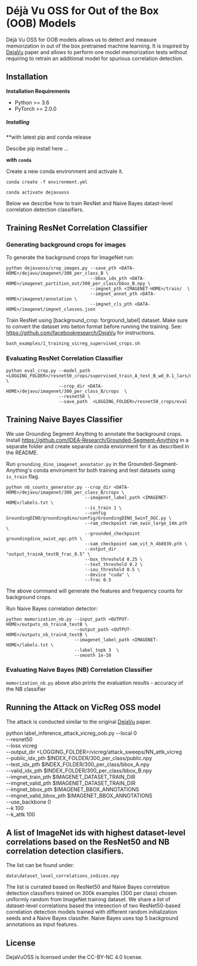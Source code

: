 # Déjà Vu OSS for Out of the Box (OOB) Models

Déjà Vu OSS for OOB models allows us to detect and measure memorization in out of the box pretrained machine learning.
It is inspired by [DejaVu](https://github.com/facebookresearch/DejaVu) paper and allows to perform one model memorization tests without requiring to retrain an additional model for spurious correlation detection.

## Installation

**Installation Requirements**
- Python >= 3.6
- PyTorch >= 2.0.0

##### Installing 

**with latest pip and conda release

Descibe pip install here ... 

**with `conda`**

Create a new conda environment and activate it.

```
conda create -f environment.yml

conda activate dejavuoss

```

Below we describe how to train ResNet and Naive Bayes datast-level correlation detection classifiers.

## Training ResNet Correlation Classifier
### Generating background crops for images
To generate the background crops for ImageNet run:
```
python dejavuoss/crop_images.py --save_pth <DATA-HOME>/dejavu/imagenet/300_per_class_B \
                                --bbox_idx_pth <DATA-HOME>/imagenet_partition_out/300_per_class/bbox_B.npy \
                                --imgnet_pth <IMAGENET-HOME>/train/  \
                                --imgnet_annot_pth <DATA-HOME>/imagenet/annotation \
                                --imgnet_cls_pth <DATA-HOME>/imagenet/imgnet_classes.json
```

Train ResNet using [background_crop: forground_label] dataset. Make sure to convert the dataset into beton format before running the training.
See: https://github.com/facebookresearch/DejaVu for instructions.
```
bash_examples/1_training_vicreg_supervised_crops.sh
```

### Evaluating ResNet Correlation Classifier

```
python eval_crop.py --model_path <LOGGING_FOLDER>/resnet50_crops/supervised_train_A_test_B_wd_0.1_lars/model_ep75.pth \
                    --crop_dir <DATA-HOME>/dejavu/imagenet/300_per_class_B/crops  \
                    --resnet50 \
                    --save_path  <LOGGING_FOLDER>/resnet50_crops/eval                          

```

## Training Naive Bayes Classifier
We use Grounding Segment Anything to annotate the background crops. Install https://github.com/IDEA-Research/Grounded-Segment-Anything in a separate folder and create separate conda enviorment for it as described in the README. 

Run `grounding_dino_imagenet_annotator.py` in the Grounded-Segment-Anything's conda enviroment for both training and test datasets using `is_train` flag.
```
python nb_counts_generator.py --crop_dir <DATA-HOME>/dejavu/imagenet/300_per_class_B/crops \
                              --imagenet_label_path <IMAGENET-HOME>/labels.txt \
                              --is_train 1 \
                              --config GroundingDINO/groundingdino/config/GroundingDINO_SwinT_OGC.py \
                              --ram_checkpoint ram_swin_large_14m.pth \
                              --grounded_checkpoint groundingdino_swint_ogc.pth \
                              --sam_checkpoint sam_vit_h_4b8939.pth \
                              --output_dir "output_trainA_testB_frac_0.5" \
                              --box_threshold 0.25 \
                              --text_threshold 0.2 \
                              --iou_threshold 0.5 \
                              --device "cuda" \
                              --frac 0.5

```
The above command will generate the features and frequency counts for background crops.

Run Naive Bayes correlation detector:

```
python memorization_nb.py --input_path <OUTPUT-HOME>/outputs_nb_trainA_testB \
					      --output_path <OUTPUT-HOME>/outputs_nb_trainA_testB \
  						  --imagenet_label_path <IMAGENET-HOME>/labels.txt \
						  --label_topk 3  \
 						  --smooth 1e-10 
```

### Evaluating Naive Bayes (NB) Correlation Classifier
`memorization_nb.py` above also prints the evaluation results - accuracy of the NB classifier


## Running the Attack on VicReg OSS model

The attack is conducted similar to the original [DejaVu](https://github.com/facebookresearch/DejaVu) paper.

python label_inference_attack_vicreg_oob.py --local 0 \
                                            --resnet50 \
                                            --loss vicreg \
                                            --output_dir <LOGGING_FOLDER>/vicreg/attack_sweeps/NN_attk_vicreg \
                                            --public_idx_pth $INDEX_FOLDER/300_per_class/public.npy  \
                                            --test_idx_pth $INDEX_FOLDER/300_per_class/bbox_A.npy  \
                                            --valid_idx_pth $INDEX_FOLDER/300_per_class/bbox_B.npy \
                                            --imgnet_train_pth $IMAGENET_DATASET_TRAIN_DIR  \
                                            --imgnet_valid_pth $IMAGENET_DATASET_TRAIN_DIR   \
                                            --imgnet_bbox_pth  $IMAGENET_BBOX_ANNOTATIONS \
                                            --imgnet_valid_bbox_pth  $IMAGENET_BBOX_ANNOTATIONS \
                                            --use_backbone 0  \
                                            --k 100 \
                                            --k_attk 100 

## A list of ImageNet ids with highest dataset-level correlations based on the ResNet50 and NB correlation detection clasifiers.
The list can be found under:
```
data\dataset_level_correlations_indices.npy
```
The list is currated based on ResNet50 and Naive Bayes correlation detection classifiers trained on 300k examples (300 per class) chosen uniformly random from ImageNet training dataset.
We share a list of dataset-level correlations based the intesection of two ResNet50-based correlation detection models trained with different random initialization seeds and a Naive Bayes classifer. Naive Bayes uses top 5 background annotations as input features.


## License

DejaVuOSS is licensed under the CC-BY-NC 4.0 license.
